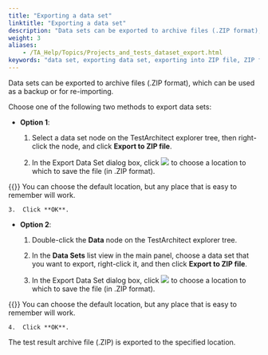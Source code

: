 ```yaml
--- 
title: "Exporting a data set"
linktitle: "Exporting a data set"
description: "Data sets can be exported to archive files (.ZIP format), which can be used as a backup or for re-importing."
weight: 3
aliases: 
    - /TA_Help/Topics/Projects_and_tests_dataset_export.html
keywords: "data set, exporting data set, exporting into ZIP file, ZIP file"
---
```


Data sets can be exported to archive files \(.ZIP format\), which can be used as a backup or for re-importing.

Choose one of the following two methods to export data sets:

-   **Option 1**:

    1.  Select a data set node on the TestArchitect explorer tree, then right-click the node, and click **Export to ZIP file**.

    2.  In the Export Data Set dialog box, click ![](/images/TA_Help/Images/btn.browse-ellipsis.01.png) to choose a location to which to save the file \(in .ZIP format\).

{{<tip>}} You can choose the default location, but any place that is easy to remember will work.

    3.  Click **OK**.

-   **Option 2**:

    1.  Double-click the **Data** node on the TestArchitect explorer tree.

    2.  In the **Data Sets** list view in the main panel, choose a data set that you want to export, right-click it, and then click **Export to ZIP file**.

    3.  In the Export Data Set dialog box, click ![](/images/TA_Help/Images/btn.browse-ellipsis.01.png) to choose a location to which to save the file \(in .ZIP format\).

{{<tip>}} You can choose the default location, but any place that is easy to remember will work.

    4.  Click **OK**.


The test result archive file \(.ZIP\) is exported to the specified location.




